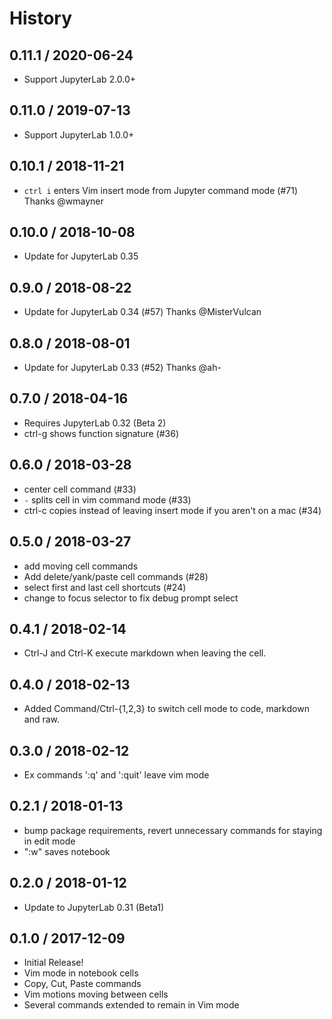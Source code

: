 # History

## 0.11.1 / 2020-06-24
  * Support JupyterLab 2.0.0+

## 0.11.0 / 2019-07-13

  * Support JupyterLab 1.0.0+

## 0.10.1 / 2018-11-21

  * `ctrl i` enters Vim insert mode from Jupyter command mode (#71) Thanks @wmayner

## 0.10.0 / 2018-10-08

  * Update for JupyterLab 0.35

## 0.9.0 / 2018-08-22

  * Update for JupyterLab 0.34 (#57) Thanks @MisterVulcan

## 0.8.0 / 2018-08-01

  * Update for JupyterLab 0.33 (#52) Thanks @ah-

## 0.7.0 / 2018-04-16

  * Requires JupyterLab 0.32 (Beta 2)
  * ctrl-g shows function signature (#36)

## 0.6.0 / 2018-03-28

  * center cell command (#33)
  * `-` splits cell in vim command mode (#33)
  * ctrl-c copies instead of leaving insert mode if you aren't on a mac (#34)

## 0.5.0 / 2018-03-27

  * add moving cell commands
  * Add delete/yank/paste cell commands (#28)
  * select first and last cell shortcuts (#24)
  * change to focus selector to fix debug prompt select

## 0.4.1 / 2018-02-14

  * Ctrl-J and Ctrl-K execute markdown when leaving the cell.

## 0.4.0 / 2018-02-13

  * Added Command/Ctrl-{1,2,3} to switch cell mode to code, markdown and raw.

## 0.3.0 / 2018-02-12

  * Ex commands ':q' and ':quit' leave vim mode

## 0.2.1 / 2018-01-13

  * bump package requirements, revert unnecessary commands for staying in edit mode
  * ":w" saves notebook

## 0.2.0 / 2018-01-12

  * Update to JupyterLab 0.31 (Beta1)

## 0.1.0 / 2017-12-09

  * Initial Release!
  * Vim mode in notebook cells
  * Copy, Cut, Paste commands
  * Vim motions moving between cells
  * Several commands extended to remain in Vim mode
